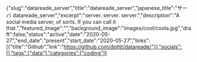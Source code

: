 {"slug":"datareade_server","title":"datareade_server","japanese_title":"サーバ datareade_server","excerpt":"server. server. server.","description":"A social media server, of sorts. If you can call it that.","featured_image":"","background_image":"images/cool/coola.jpg","draft":false,"status":"active","date":"2020-05-27","end_date":"present","start_date":"2020-05-27","links":[{"title":"Github","link":"https://github.com/dottjt/datareade/"}],"socials":[],"tags":["data"],"categories":["coding"]}